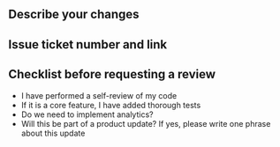 ## Describe your changes
## Issue ticket number and link
## Checklist before requesting a review
 - I have performed a self-review of my code
 - If it is a core feature, I have added thorough tests
 - Do we need to implement analytics?
 - Will this be part of a product update? If yes, please write one phrase about this update

